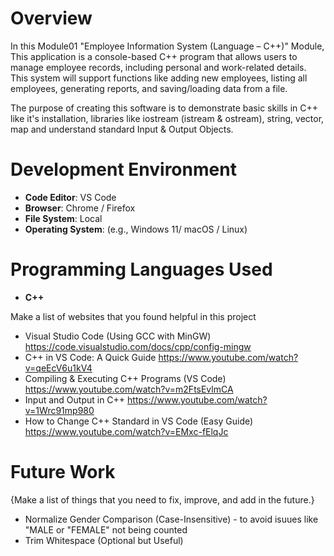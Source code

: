# Overview

In this Module01 "Employee Information System (Language – C++)" Module, This application is a console-based C++ program that allows users to manage employee records, including personal and work-related details. This system will support functions like adding new employees, listing all employees, generating reports, and saving/loading data from a file.

The purpose of creating this software is to demonstrate basic skills in C++ like it's installation, libraries like iostream (istream & ostream), string, vector, map and understand standard Input & Output Objects.

# Development Environment

- **Code Editor**: VS Code
- **Browser**: Chrome / Firefox
- **File System**: Local
- **Operating System**: (e.g., Windows 11/ macOS / Linux)

# Programming Languages Used

- **C++**

Make a list of websites that you found helpful in this project

* Visual Studio Code (Using GCC with MinGW) https://code.visualstudio.com/docs/cpp/config-mingw
* C++ in VS Code: A Quick Guide https://www.youtube.com/watch?v=qeEcV6u1kV4
* Compiling & Executing C++ Programs (VS Code) https://www.youtube.com/watch?v=m2FtsEvlmCA
* Input and Output in C++ https://www.youtube.com/watch?v=1Wrc91mp980
* How to Change C++ Standard in VS Code (Easy Guide) https://www.youtube.com/watch?v=EMxc-fElqJc 

# Future Work

{Make a list of things that you need to fix, improve, and add in the future.}
- Normalize Gender Comparison (Case-Insensitive) - to avoid isuues like "MALE or "FEMALE" not being counted
- Trim Whitespace (Optional but Useful)
